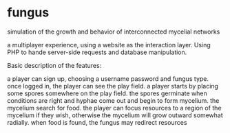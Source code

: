 # fungus
simulation of the growth and behavior of interconnected mycelial networks

a multiplayer experience, using a website as the interaction layer.
Using PHP to hande server-side requests and database manipulation.

Basic description of the features:

a player can sign up, choosing a username password and fungus type.
once logged in, the player can see the play field.
a player starts by placing some spores somewhere on the play field.
the spores germinate when conditions are right and hyphae come out and begin to form mycelium.
the mycelium search for food.
the player can focus resources to a region of the mycelium if they wish, otherwise the mycelium will grow outward somewhat radially.
when food is found, the fungus may redirect resources
